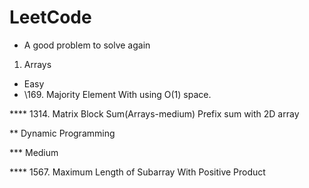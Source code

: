 # LeetCode

* A good problem to solve again

1. Arrays
  * Easy
   * \169. Majority Element With using O(1) space.



**** 1314. Matrix Block Sum(Arrays-medium) Prefix sum with 2D array

** Dynamic Programming

*** Medium

**** 1567. Maximum Length of Subarray With Positive Product

